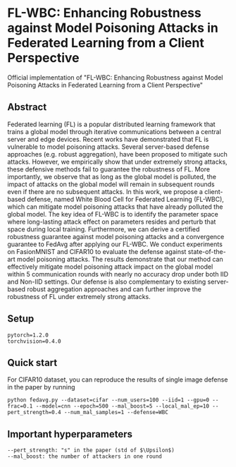 # FL-WBC: Enhancing Robustness against Model Poisoning Attacks in Federated Learning from a Client Perspective
Official implementation of "FL-WBC: Enhancing Robustness against Model Poisoning Attacks in Federated Learning from a Client Perspective"


## Abstract

Federated learning (FL) is a popular distributed learning framework that trains a global model through iterative communications between a central server and edge devices. 
Recent works have demonstrated that FL is vulnerable to model poisoning attacks. Several server-based defense approaches (e.g. robust aggregation), have been proposed to mitigate such attacks. 
However, we empirically show that under extremely strong attacks, these defensive methods fail to guarantee the robustness of FL.
More importantly, we observe that as long as the global model is polluted, the impact of attacks on the global model will remain in subsequent rounds even if there are no subsequent attacks. 
In this work, we propose a client-based defense, named White Blood Cell for Federated Learning (FL-WBC), which can mitigate model poisoning attacks that have already polluted the global model. 
The key idea of FL-WBC is to identify the parameter space where long-lasting attack effect on parameters resides and perturb that space during local training. 
Furthermore, we can derive a certified robustness guarantee against model poisoning attacks and a convergence guarantee to FedAvg after applying our FL-WBC. 
We conduct experiments on FasionMNIST and CIFAR10 to evaluate the defense against state-of-the-art model poisoning attacks. 
The results demonstrate that our method can effectively mitigate model poisoning attack impact on the global model within 5 communication rounds with nearly no accuracy drop under both IID and Non-IID settings. 
Our defense is also complementary to existing server-based robust aggregation approaches and can further improve the robustness of FL under extremely strong attacks.


## Setup
```
pytorch=1.2.0
torchvision=0.4.0
```

## Quick start

For CIFAR10 dataset, you can reproduce the results of single image defense in the paper by running
```
python fedavg.py --dataset=cifar --num_users=100 --iid=1 --gpu=0 --frac=0.1 --model=cnn --epoch=500 --mal_boost=5 --local_mal_ep=10 --pert_strength=0.4 --num_mal_samples=1 --defense=WBC
```

## Important hyperparameters
```
--pert_strength: "s" in the paper (std of $\Upsilon$)
--mal_boost: the number of attackers in one round
```
